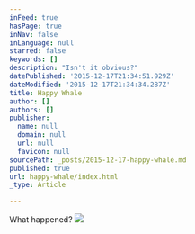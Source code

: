 ```yaml
---
inFeed: true
hasPage: true
inNav: false
inLanguage: null
starred: false
keywords: []
description: "Isn't it obvious?"
datePublished: '2015-12-17T21:34:51.929Z'
dateModified: '2015-12-17T21:34:34.287Z'
title: Happy Whale
author: []
authors: []
publisher:
  name: null
  domain: null
  url: null
  favicon: null
sourcePath: _posts/2015-12-17-happy-whale.md
published: true
url: happy-whale/index.html
_type: Article

---
```

What happened?
![](https://the-grid-user-content.s3-us-west-2.amazonaws.com/a69d3b57-66b3-4356-9c35-49ddcb9ad20b.jpg)